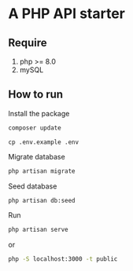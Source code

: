 # A PHP API starter

## Require
1.  php >= 8.0
2.  mySQL

## How to run

Install the package

```sh
composer update
```

```
cp .env.example .env
```

Migrate database

```sh
php artisan migrate
```

Seed database

```sh
php artisan db:seed
```

Run

```sh
php artisan serve
```
or
```sh
php -S localhost:3000 -t public
```
